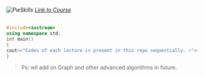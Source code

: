 ###### ![PwSkills](https://lab.pwskills.com/images/PWSkills-white.png) [Link to Course](https://learn.pwskills.com/lesson/Oct-14---Introduction-to-Programming-and-C++/63a0ba61807628f3108f40c3/course/C++--Foundation/63a0ba6180762892138f404f)


```cpp
#include<iostream>
using namespace std;
int main()
{
cout<<"Codes of each lecture is present in this repo sequentially. ✌️"<<endl;
}
```

> Ps: wll add on Graph and other advanced algorithms in future.
